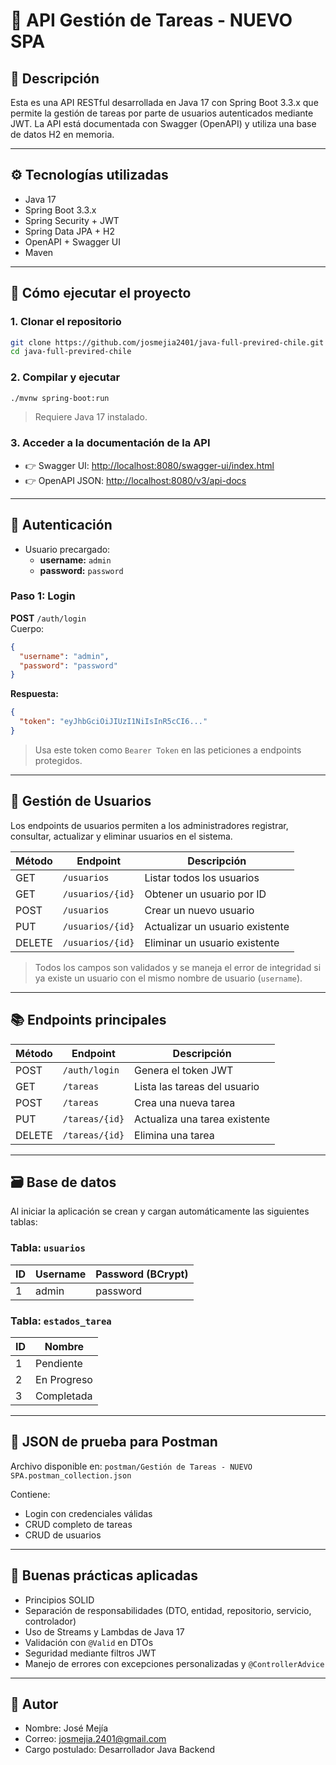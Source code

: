 # 📘 API Gestión de Tareas - NUEVO SPA

## 🧾 Descripción

Esta es una API RESTful desarrollada en Java 17 con Spring Boot 3.3.x que permite la gestión de tareas por parte de usuarios autenticados mediante JWT. La API está documentada con Swagger (OpenAPI) y utiliza una base de datos H2 en memoria.

---

## ⚙️ Tecnologías utilizadas

- Java 17
- Spring Boot 3.3.x
- Spring Security + JWT
- Spring Data JPA + H2
- OpenAPI + Swagger UI
- Maven

---

## 🚀 Cómo ejecutar el proyecto

### 1. Clonar el repositorio

```bash
git clone https://github.com/josmejia2401/java-full-previred-chile.git
cd java-full-previred-chile
```

### 2. Compilar y ejecutar

```bash
./mvnw spring-boot:run
```

> Requiere Java 17 instalado.

### 3. Acceder a la documentación de la API

- 👉 Swagger UI: [http://localhost:8080/swagger-ui/index.html](http://localhost:8080/swagger-ui.html)
- 👉 OpenAPI JSON: [http://localhost:8080/v3/api-docs](http://localhost:8080/v3/api-docs)

---

## 🔐 Autenticación

- Usuario precargado:
   - **username:** `admin`
   - **password:** `password`

### Paso 1: Login

**POST** `/auth/login`  
Cuerpo:

```json
{
  "username": "admin",
  "password": "password"
}
```

**Respuesta:**

```json
{
  "token": "eyJhbGciOiJIUzI1NiIsInR5cCI6..."
}
```

> Usa este token como `Bearer Token` en las peticiones a endpoints protegidos.

---

## 👥 Gestión de Usuarios

Los endpoints de usuarios permiten a los administradores registrar, consultar, actualizar y eliminar usuarios en el sistema.

| Método | Endpoint        | Descripción                         |
|--------|-----------------|-------------------------------------|
| GET    | `/usuarios`     | Listar todos los usuarios           |
| GET    | `/usuarios/{id}`| Obtener un usuario por ID           |
| POST   | `/usuarios`     | Crear un nuevo usuario              |
| PUT    | `/usuarios/{id}`| Actualizar un usuario existente     |
| DELETE | `/usuarios/{id}`| Eliminar un usuario existente       |

> Todos los campos son validados y se maneja el error de integridad si ya existe un usuario con el mismo nombre de usuario (`username`).

---

## 📚 Endpoints principales

| Método | Endpoint           | Descripción                      |
|--------|--------------------|----------------------------------|
| POST   | `/auth/login`      | Genera el token JWT              |
| GET    | `/tareas`          | Lista las tareas del usuario     |
| POST   | `/tareas`          | Crea una nueva tarea             |
| PUT    | `/tareas/{id}`     | Actualiza una tarea existente    |
| DELETE | `/tareas/{id}`     | Elimina una tarea                |

---

## 🗃️ Base de datos

Al iniciar la aplicación se crean y cargan automáticamente las siguientes tablas:

### Tabla: `usuarios`

| ID | Username | Password (BCrypt) |
|----|----------|-------------------|
| 1  | admin    | password          |

### Tabla: `estados_tarea`

| ID | Nombre       |
|----|--------------|
| 1  | Pendiente    |
| 2  | En Progreso  |
| 3  | Completada   |

---

## 🔄 JSON de prueba para Postman

Archivo disponible en: `postman/Gestión de Tareas - NUEVO SPA.postman_collection.json`

Contiene:
- Login con credenciales válidas
- CRUD completo de tareas
- CRUD de usuarios

---

## 🧹 Buenas prácticas aplicadas

- Principios SOLID
- Separación de responsabilidades (DTO, entidad, repositorio, servicio, controlador)
- Uso de Streams y Lambdas de Java 17
- Validación con `@Valid` en DTOs
- Seguridad mediante filtros JWT
- Manejo de errores con excepciones personalizadas y `@ControllerAdvice`

---

## 👤 Autor

- Nombre: José Mejía
- Correo: josmejia.2401@gmail.com
- Cargo postulado: Desarrollador Java Backend